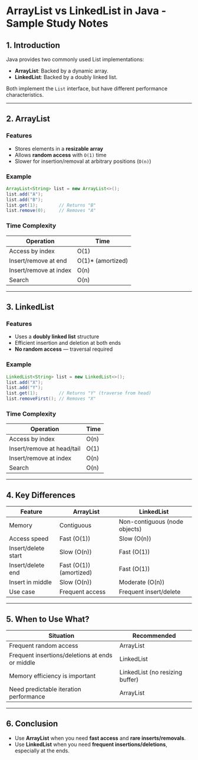 # ArrayList vs LinkedList in Java - Sample Study Notes

## 1. Introduction

Java provides two commonly used List implementations:

- **ArrayList**: Backed by a dynamic array.
- **LinkedList**: Backed by a doubly linked list.

Both implement the `List` interface, but have different performance characteristics.

---

## 2. ArrayList

### Features

- Stores elements in a **resizable array**
- Allows **random access** with `O(1)` time
- Slower for insertion/removal at arbitrary positions (`O(n)`)

### Example
```java
ArrayList<String> list = new ArrayList<>();
list.add("A");
list.add("B");
list.get(1);        // Returns "B"
list.remove(0);     // Removes "A"
````

### Time Complexity

| Operation              | Time               |
| ---------------------- | ------------------ |
| Access by index        | O(1)               |
| Insert/remove at end   | O(1)\* (amortized) |
| Insert/remove at index | O(n)               |
| Search                 | O(n)               |

---

## 3. LinkedList

### Features

* Uses a **doubly linked list** structure
* Efficient insertion and deletion at both ends
* **No random access** — traversal required

### Example

```java
LinkedList<String> list = new LinkedList<>();
list.add("X");
list.add("Y");
list.get(1);        // Returns "Y" (traverse from head)
list.removeFirst(); // Removes "X"
```

### Time Complexity

| Operation                  | Time |
| -------------------------- | ---- |
| Access by index            | O(n) |
| Insert/remove at head/tail | O(1) |
| Insert/remove at index     | O(n) |
| Search                     | O(n) |

---

## 4. Key Differences

| Feature             | ArrayList               | LinkedList                    |
| ------------------- | ----------------------- | ----------------------------- |
| Memory              | Contiguous              | Non-contiguous (node objects) |
| Access speed        | Fast (O(1))             | Slow (O(n))                   |
| Insert/delete start | Slow (O(n))             | Fast (O(1))                   |
| Insert/delete end   | Fast (O(1)) (amortized) | Fast (O(1))                   |
| Insert in middle    | Slow (O(n))             | Moderate (O(n))               |
| Use case            | Frequent access         | Frequent insert/delete        |

---

## 5. When to Use What?

| Situation                                       | Recommended                     |
| ----------------------------------------------- | ------------------------------- |
| Frequent random access                          | ArrayList                       |
| Frequent insertions/deletions at ends or middle | LinkedList                      |
| Memory efficiency is important                  | LinkedList (no resizing buffer) |
| Need predictable iteration performance          | ArrayList                       |

---

## 6. Conclusion
* Use **ArrayList** when you need **fast access** and **rare inserts/removals**.
* Use **LinkedList** when you need **frequent insertions/deletions**, especially at the ends.